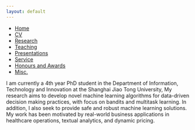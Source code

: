 ```yaml
---
layout: default
---
```


<ul class='menu'>
<li><a href="./">Home</a></li>
<li><a href="./cv_xiaoxia_lei.pdf">CV</a></li>
<li><a href="./research.html">Research</a></li>
<li><a href="./teaching.html">Teaching</a></li>
<li><a href="./conferences_and_invited_presentations.html">Presentations</a></li>
<li><a href="./service.html">Service</a></li>
<li><a href="./honours_awards.html">Honours and Awards</a></li>
<li><a href="./miscellaneous.html">Misc.</a></li>
<!-- <li><a href="./my_failed_projects.html">Failed</a></li> -->
</ul>

<p>I am currently a 4th year PhD student in the Department of Information, Technology and Innovation at the Shanghai Jiao Tong University, My research aims to develop novel machine learning algorithms for data-driven decision making practices, with focus on bandits and multitask learning. In addition, I also seek to provide safe and robust machine learning solutions. My work has been motivated by real-world business applications in healthcare operations, textual analytics, and dynamic pricing. </p>
 
<!-- advised by <a href="https://hamsabastani.github.io"> Hamsa Bastani</a>. I will join <a href="https://wpcarey.asu.edu/">Arizona State University W. P. Carey School of Business</a> as an Instructor in Fall 2023 and an Assistant Professor of Information Systems from Fall 2024.  Previously, I graduated from Tsinghua University with a B.S. in Mathematics and a B.A. in Economics, and the University of Chicago with a M.S. in Statistics. </p>

<p>My research aims to develop novel machine learning algorithms for data-driven decision making practices, with focus on bandits and multitask learning. In addition, I also seek to provide safe and robust machine learning solutions. My work has been motivated by real-world business applications in healthcare operations, textual analytics, and dynamic pricing. </p> -->















<!-- 



Text can be **bold**, _italic_, or ~~strikethrough~~.

[Link to another page](./another-page.html).

There should be whitespace between paragraphs.

There should be whitespace between paragraphs. We recommend including a README, or a file with information about your project.

# Header 1

This is a normal paragraph following a header. GitHub is a code hosting platform for version control and collaboration. It lets you and others work together on projects from anywhere.

## Header 2

> This is a blockquote following a header.
>
> When something is important enough, you do it even if the odds are not in your favor.

### Header 3

```js
// Javascript code with syntax highlighting.
var fun = function lang(l) {
  dateformat.i18n = require('./lang/' + l)
  return true;
}
```

```ruby
# Ruby code with syntax highlighting
GitHubPages::Dependencies.gems.each do |gem, version|
  s.add_dependency(gem, "= #{version}")
end
```

#### Header 4

*   This is an unordered list following a header.
*   This is an unordered list following a header.
*   This is an unordered list following a header.

##### Header 5

1.  This is an ordered list following a header.
2.  This is an ordered list following a header.
3.  This is an ordered list following a header.

###### Header 6

| head1        | head two          | three |
|:-------------|:------------------|:------|
| ok           | good swedish fish | nice  |
| out of stock | good and plenty   | nice  |
| ok           | good `oreos`      | hmm   |
| ok           | good `zoute` drop | yumm  |

### There's a horizontal rule below this.

* * *

### Here is an unordered list:

*   Item foo
*   Item bar
*   Item baz
*   Item zip

### And an ordered list:

1.  Item one
1.  Item two
1.  Item three
1.  Item four

### And a nested list:

- level 1 item
  - level 2 item
  - level 2 item
    - level 3 item
    - level 3 item
- level 1 item
  - level 2 item
  - level 2 item
  - level 2 item
- level 1 item
  - level 2 item
  - level 2 item
- level 1 item

### Small image

![Octocat](https://github.githubassets.com/images/icons/emoji/octocat.png)

### Large image

![Branching](https://guides.github.com/activities/hello-world/branching.png)


### Definition lists can be used with HTML syntax.

<dl>
<dt>Name</dt>
<dd>Godzilla</dd>
<dt>Born</dt>
<dd>1952</dd>
<dt>Birthplace</dt>
<dd>Japan</dd>
<dt>Color</dt>
<dd>Green</dd>
</dl>

```
Long, single-line code blocks should not wrap. They should horizontally scroll if they are too long. This line should be long enough to demonstrate this.
```

```
The final element.
```
 -->
